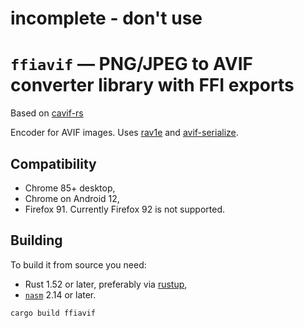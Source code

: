 # incomplete - don't use

# `ffiavif` — PNG/JPEG to AVIF converter library with FFI exports

Based on [cavif-rs](https://github.com/kornelski/cavif-rs)

Encoder for AVIF images. Uses [rav1e](//lib.rs/rav1e) and [avif-serialize](https://lib.rs/avif-serialize).

## Compatibility

* Chrome 85+ desktop,
* Chrome on Android 12,
* Firefox 91. Currently Firefox 92 is not supported.

## Building

To build it from source you need:

* Rust 1.52 or later, preferably via [rustup](https://rustup.rs),
* [`nasm`](https://www.nasm.us/) 2.14 or later.

```bash
cargo build ffiavif
```
